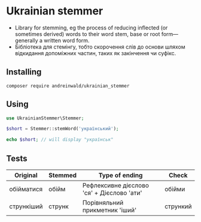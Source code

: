 # Ukrainian stemmer
- Library for stemming, eg the process of reducing inflected (or sometimes derived) words to their word stem, base or root form—generally a written word form.
- Бібліотека для стемінгу, тобто скорочення слів до основи шляхом відкидання допоміжних частин, таких як закінчення чи суфікс.


## Installing
```console
composer require andreinwald/ukrainian_stemmer
```

## Using
```php
use UkrainianStemmer\Stemmer;

$short = Stemmer::stemWord('український');

echo $short; // will display "українськ"
```

## Tests
| Original | Stemmed | Type of ending                        | Check    |
| --- | --- |---------------------------------------|----------|
| обійматися | обійм | Рефлексивне дієслово 'ся' + Дієслово 'ати' | обійми   |
| стрункіший | струнк | Порівняльний прикметник 'іший' | стрункий |
